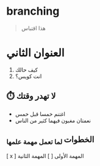 # branching

> هذا اقتباس
# العنوان الثاني
1. كيف حالك
2. انت كويس؟
## ⏱️ لا تهدر وقتك
* اغتنم خمسا قبل خمس
* نعمتان مغبون فيهما كثير من الناس
## الخطوات<sub> لما تعمل مهمة علمها </sub>
[ x ] المهمة الأولى
[ ] المهمة الثانية
